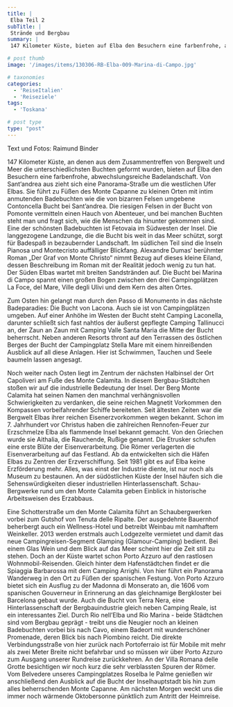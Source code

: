 ```yaml
---
title: |
 Elba Teil 2
subTitle: |
 Strände und Bergbau
summary: |
 147 Kilometer Küste, bieten auf Elba den Besuchern eine farbenfrohe, abwechslungsreiche Badelandschaft. Von Sant‘Andrea aus zieht sich eine Panorama-Straße um die westlichen Ufer von Elba. Sie führt zu kleinen Orten mit intim anmutenden Badebuchten wie die von bizarren Klippen umgebene Contoncella Bucht. Die Felsen im Becken 

# post thumb
image: '/images/items/130306-RB-Elba-009-Marina-di-Campo.jpg'

# taxonomies
categories: 
  - 'ReiseItalien'
  - 'Reiseziele'
tags:
  - 'Toskana'

# post type
type: "post"
---
```


Text und Fotos: Raimund Binder  

147 Kilometer Küste, an denen aus dem Zusammentreffen von Bergwelt und Meer die unterschiedlichsten Buchten geformt wurden, bieten auf Elba den Besuchern eine farbenfrohe, abwechslungsreiche Badelandschaft. Von Sant‘andrea aus zieht sich eine Panorama-Straße um die westlichen Ufer Elbas. Sie führt zu Füßen des Monte Capanne zu kleinen Orten mit intim anmutenden Badebuchten wie die von bizarren Felsen umgebene Contoncella Bucht bei Sant’andrea. Die riesigen Felsen in der Bucht von Pomonte vermitteln einen Hauch von Abenteuer, und bei manchen Buchten steht man und fragt sich, wie die Menschen da hinunter gekommen sind. Eine der schönsten Badebuchten ist Fetovaia im Südwesten der Insel. Die langgezogene Landzunge, die die Bucht bis weit in das Meer schützt, sorgt für Badespaß in bezaubernder Landschaft. Im südlichen Teil sind die Inseln Pianosa und Montecristo auffälliger Blickfang. Alexandre Dumas‘ berühmter Roman „Der Graf von Monte Christo“ nimmt Bezug auf dieses kleine Eiland, dessen Beschreibung im Roman mit der Realität jedoch wenig zu tun hat. Der Süden Elbas wartet mit breiten Sandstränden auf. Die Bucht bei Marina di Campo spannt einen großen Bogen zwischen den drei Campingplätzen La Foce, del Mare, Ville degli Ulivi und dem Kern des alten Ortes.  

Zum Osten hin gelangt man durch den Passo di Monumento in das nächste Badeparadies: Die Bucht von Lacona. Auch sie ist von Campingplätzen umgeben. Auf einer Anhöhe im Westen der Bucht steht Camping Laconella, darunter schließt sich fast nahtlos der äußerst gepflegte Camping Tallinucci an, der Zaun an Zaun mit Camping Valle Santa Maria die Mitte der Bucht beherrscht. Neben anderen Resorts thront auf den Terrassen des östlichen Berges der Bucht der Campingplatz Stella Mare mit einem hinreißenden Ausblick auf all diese Anlagen. Hier ist Schwimmen, Tauchen und Seele baumeln lassen angesagt.  

Noch weiter nach Osten liegt im Zentrum der nächsten Halbinsel der Ort Capoliveri am Fuße des Monte Calamita. In diesem Bergbau-Städtchen stoßen wir auf die industrielle Bedeutung der Insel. Der Berg Monte Calamita hat seinen Namen den manchmal verhängnisvollen Schwierigkeiten zu verdanken, die seine reichen Magnetit Vorkommen den Kompassen vorbeifahrender Schiffe bereiteten. Seit ältesten Zeiten war die Bergwelt Elbas ihrer reichen Eisenerzvorkommen wegen bekannt. Schon im 7. Jahrhundert vor Christus haben die zahlreichen Rennofen-Feuer zur Erzschmelze Elba als flammende Insel bekannt gemacht. Von den Griechen wurde sie Aithalia, die Rauchende, Rußige genannt. Die Etrusker schufen eine erste Blüte der Eisenverarbeitung. Die Römer verlagerten die Eisenverarbeitung auf das Festland. Ab da entwickelten sich die Häfen Elbas zu Zentren der Erzverschiffung. Seit 1981 gibt es auf Elba keine Erzförderung mehr. Alles, was einst der Industrie diente, ist nur noch als Museum zu bestaunen. An der südöstlichen Küste der Insel häufen sich die Sehenswürdigkeiten dieser industriellen Hinterlassenschaft. Schau-Bergwerke rund um den Monte Calamita geben Einblick in historische Arbeitsweisen des Erzabbaus.  

Eine Schotterstraße um den Monte Calamita führt an Schaubergwerken vorbei zum Gutshof von Tenuta delle Ripalte. Der ausgedehnte Bauernhof beherbergt auch ein Wellness-Hotel und betreibt Weinbau mit namhaftem Weinkeller. 2013 werden erstmals auch Lodgezelte vermietet und damit das neue Campingreisen-Segment Glamping (Glamour-Camping) bedient. Bei einem Glas Wein und dem Blick auf das Meer scheint hier die Zeit still zu stehen. Doch an der Küste wartet schon Porto Azzuro auf den rastlosen Wohnmobil-Reisenden. Gleich hinter dem Hafenstädtchen findet er die Spiaggia Barbarossa mit dem Camping Arrighi. Von hier führt ein Panorama Wanderweg in den Ort zu Füßen der spanischen Festung. Von Porto Azzuro bietet sich ein Ausflug zu der Madonna di Monserato an, die 1606 vom spanischen Gouverneur in Erinnerung an das gleichnamige Bergkloster bei Barcelona gebaut wurde. Auch die Bucht von Terra Nera, eine Hinterlassenschaft der Bergbauindustrie gleich neben Camping Reale, ist ein interessantes Ziel. Durch Rio nell’Elba und Rio Marina - beide Städtchen sind vom Bergbau geprägt - treibt uns die Neugier noch an kleinen Badebuchten vorbei bis nach Cavo, einem Badeort mit wunderschöner Promenade, deren Blick bis nach Piombino reicht. Die direkte Verbindungsstraße von hier zurück nach Portoferraio ist für Mobile mit mehr als zwei Meter Breite nicht befahrbar und so müssen wir über Porto Azzuro zum Ausgang unserer Rundreise zurückkehren. An der Villa Romana delle Grotte besichtigen wir noch kurz die sehr verblassten Spuren der Römer. Vom Belvedere unseres Campingplatzes Roselba le Palme genießen wir anschließend den Ausblick auf die Bucht der Inselhauptstadt bis hin zum alles beherrschenden Monte Capanne. Am nächsten Morgen weckt uns die immer noch wärmende Oktobersonne pünktlich zum Antritt der Heimreise.